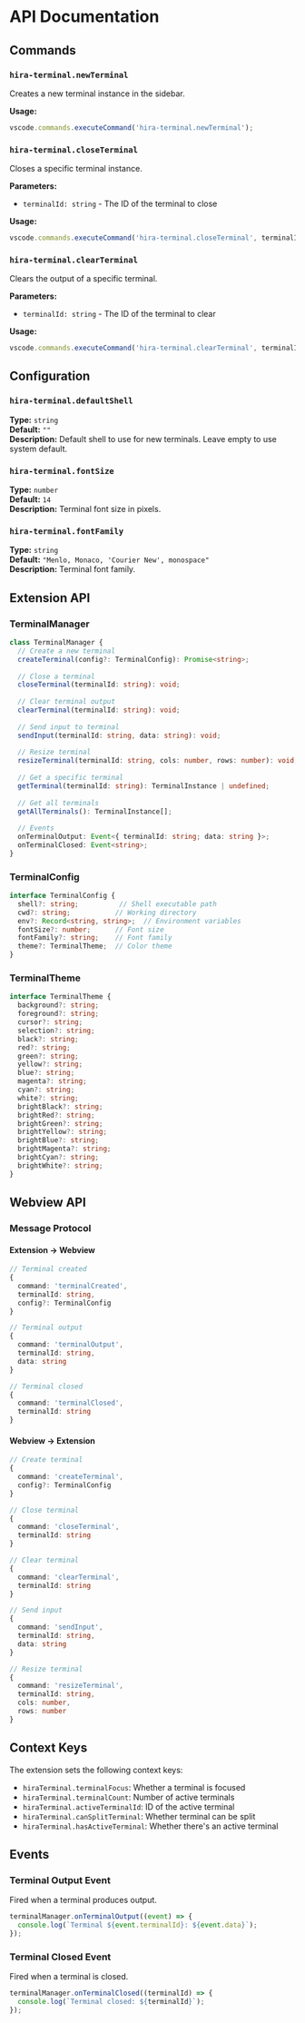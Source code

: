 # API Documentation

## Commands

### `hira-terminal.newTerminal`
Creates a new terminal instance in the sidebar.

**Usage:**
```typescript
vscode.commands.executeCommand('hira-terminal.newTerminal');
```

### `hira-terminal.closeTerminal`
Closes a specific terminal instance.

**Parameters:**
- `terminalId: string` - The ID of the terminal to close

**Usage:**
```typescript
vscode.commands.executeCommand('hira-terminal.closeTerminal', terminalId);
```

### `hira-terminal.clearTerminal`
Clears the output of a specific terminal.

**Parameters:**
- `terminalId: string` - The ID of the terminal to clear

**Usage:**
```typescript
vscode.commands.executeCommand('hira-terminal.clearTerminal', terminalId);
```

## Configuration

### `hira-terminal.defaultShell`
**Type:** `string`  
**Default:** `""`  
**Description:** Default shell to use for new terminals. Leave empty to use system default.

### `hira-terminal.fontSize`
**Type:** `number`  
**Default:** `14`  
**Description:** Terminal font size in pixels.

### `hira-terminal.fontFamily`
**Type:** `string`  
**Default:** `"Menlo, Monaco, 'Courier New', monospace"`  
**Description:** Terminal font family.

## Extension API

### TerminalManager

```typescript
class TerminalManager {
  // Create a new terminal
  createTerminal(config?: TerminalConfig): Promise<string>;
  
  // Close a terminal
  closeTerminal(terminalId: string): void;
  
  // Clear terminal output
  clearTerminal(terminalId: string): void;
  
  // Send input to terminal
  sendInput(terminalId: string, data: string): void;
  
  // Resize terminal
  resizeTerminal(terminalId: string, cols: number, rows: number): void;
  
  // Get a specific terminal
  getTerminal(terminalId: string): TerminalInstance | undefined;
  
  // Get all terminals
  getAllTerminals(): TerminalInstance[];
  
  // Events
  onTerminalOutput: Event<{ terminalId: string; data: string }>;
  onTerminalClosed: Event<string>;
}
```

### TerminalConfig

```typescript
interface TerminalConfig {
  shell?: string;          // Shell executable path
  cwd?: string;           // Working directory
  env?: Record<string, string>;  // Environment variables
  fontSize?: number;      // Font size
  fontFamily?: string;    // Font family
  theme?: TerminalTheme;  // Color theme
}
```

### TerminalTheme

```typescript
interface TerminalTheme {
  background?: string;
  foreground?: string;
  cursor?: string;
  selection?: string;
  black?: string;
  red?: string;
  green?: string;
  yellow?: string;
  blue?: string;
  magenta?: string;
  cyan?: string;
  white?: string;
  brightBlack?: string;
  brightRed?: string;
  brightGreen?: string;
  brightYellow?: string;
  brightBlue?: string;
  brightMagenta?: string;
  brightCyan?: string;
  brightWhite?: string;
}
```

## Webview API

### Message Protocol

#### Extension → Webview

```typescript
// Terminal created
{
  command: 'terminalCreated',
  terminalId: string,
  config?: TerminalConfig
}

// Terminal output
{
  command: 'terminalOutput',
  terminalId: string,
  data: string
}

// Terminal closed
{
  command: 'terminalClosed',
  terminalId: string
}
```

#### Webview → Extension

```typescript
// Create terminal
{
  command: 'createTerminal',
  config?: TerminalConfig
}

// Close terminal
{
  command: 'closeTerminal',
  terminalId: string
}

// Clear terminal
{
  command: 'clearTerminal',
  terminalId: string
}

// Send input
{
  command: 'sendInput',
  terminalId: string,
  data: string
}

// Resize terminal
{
  command: 'resizeTerminal',
  terminalId: string,
  cols: number,
  rows: number
}
```

## Context Keys

The extension sets the following context keys:

- `hiraTerminal.terminalFocus`: Whether a terminal is focused
- `hiraTerminal.terminalCount`: Number of active terminals
- `hiraTerminal.activeTerminalId`: ID of the active terminal
- `hiraTerminal.canSplitTerminal`: Whether terminal can be split
- `hiraTerminal.hasActiveTerminal`: Whether there's an active terminal

## Events

### Terminal Output Event
Fired when a terminal produces output.

```typescript
terminalManager.onTerminalOutput((event) => {
  console.log(`Terminal ${event.terminalId}: ${event.data}`);
});
```

### Terminal Closed Event
Fired when a terminal is closed.

```typescript
terminalManager.onTerminalClosed((terminalId) => {
  console.log(`Terminal closed: ${terminalId}`);
});
```